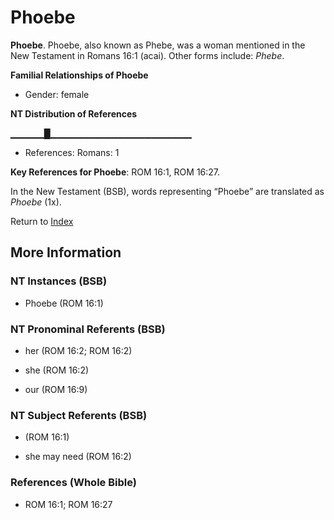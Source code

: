 # Phoebe
**Phoebe**. 
Phoebe, also known as Phebe, was a woman mentioned in the New Testament in Romans 16:1 (acai). 
Other forms include: 
*Phebe*. 




**Familial Relationships of Phoebe**


* Gender: female


**NT Distribution of References**

▁▁▁▁▁█▁▁▁▁▁▁▁▁▁▁▁▁▁▁▁▁▁▁▁▁▁
* References: Romans: 1



**Key References for Phoebe**: 
ROM 16:1, ROM 16:27. 




In the New Testament (BSB), words representing “Phoebe” are translated as 
*Phoebe* (1x). 


Return to [Index](00-Index.md)

## More Information

### NT Instances (BSB)

* Phoebe (ROM 16:1)



### NT Pronominal Referents (BSB)

* her (ROM 16:2; ROM 16:2)

* she (ROM 16:2)

* our (ROM 16:9)



### NT Subject Referents (BSB)

*  (ROM 16:1)

* she may need (ROM 16:2)



### References (Whole Bible)

* ROM 16:1; ROM 16:27



